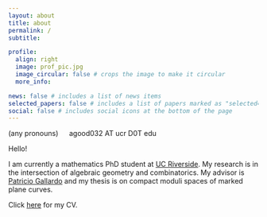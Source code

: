 ```yaml
---
layout: about
title: about
permalink: /
subtitle: 

profile:
  align: right
  image: prof_pic.jpg
  image_circular: false # crops the image to make it circular
  more_info: 

news: false # includes a list of news items
selected_papers: false # includes a list of papers marked as "selected={true}"
social: false # includes social icons at the bottom of the page
---
```


(any pronouns) &emsp; agood032 AT ucr D0T edu

Hello!

I am currently a mathematics PhD student at [UC Riverside](https://www.ucr.edu/). 
My research is in the intersection of algebraic geometry and combinatorics.
My advisor is [Patricio Gallardo](https://sites.google.com/site/patriciogallardomath/) and my thesis is on compact moduli spaces of marked plane curves.

Click [here](https://AGoodSite.github.io\assets\pdf\cv.pdf) for my CV.

<!-- You can put a picture in, too. The code is already in, just name your picture `prof_pic.jpg` and put it in the `img/` folder.

# Put your address / P.O. box / other info right below your picture. You can also disable any of these elements by editing `profile` property of the YAML header of your `_pages/about.md`. Edit `_bibliography/papers.bib` and Jekyll will render your [publications page](/al-folio/publications/) automatically.

# Link to your social media connections, too. This theme is set up to use [Font Awesome icons](https://fontawesome.com/) and [Academicons](https://jpswalsh.github.io/academicons/), like the ones below. Add your Facebook, Twitter, LinkedIn, Google Scholar, or just disable all of them. -->
